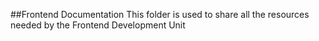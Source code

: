 ##Frontend Documentation
This folder is used to share all the resources needed by the Frontend Development Unit